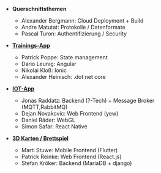 ﻿* **Querschnittsthemen**
  * Alexander Bergmann: Cloud Deployment + Build
  * Andre Matutat: Protokolle / Datenformate
  * Pascal Turon: Authentifizierung / Security

* **[Trainings-App](http://github.com)**
  * Patrick Poppe: State management
  * Dario Leunig: Angular
  * Nikolai Kloß: Ionic
  * Alexander Heinisch: .dot net core

* **[IOT-App](https://github.com/jraddatz/IoT-App-Backend)**
  * Jonas Raddatz: Backend (?-Tech) + Message Broker (MQTT,RabbitMQ)
  * Dejan Novakovic: Web Frontend (yew)
  * Daniel Räder: WebGL
  * Simon Safar: React Native

* **[3D Karten / Brettspiel](http://github.com)**
  * Marti Stuwe: Mobile Frontend (Flutter)
  * Patrick Reinke: Web Frontend (React.js)
  * Stefan Kröker: Backend (MariaDB + django)
